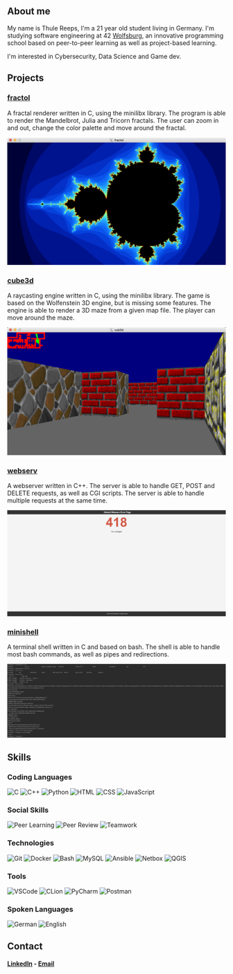 ## About me

My name is Thule Reeps, I'm a 21 year old student living in Germany.
I'm studying software engineering at 42 [Wolfsburg](https://42wolfsburg.de), 
an innovative programming school based on peer-to-peer learning as well as project-based learning.


I'm interested in Cybersecurity, Data Science and Game dev.

## Projects

### [fractol](https://github.com/thule-re/fractol-linux)
A fractal renderer written in C, using the minilibx library. 
The program is able to render the Mandelbrot, Julia and Tricorn fractals. 
The user can zoom in and out, change the color palette and move around the fractal.

![fractol](./.media/fractol.png)

### [cube3d](https://github.com/thule-re/cub3d)
A raycasting engine written in C, using the minilibx library.
The game is based on the Wolfenstein 3D engine, but is missing some features.
The engine is able to render a 3D maze from a given map file. 
The player can move around the maze.

![cube3d](./.media/cub3d.png)

### [webserv](https://github.com/thule-re/webserv)
A webserver written in C++. 
The server is able to handle GET, POST and DELETE requests, as well as CGI scripts.
The server is able to handle multiple requests at the same time.

![webserv](./.media/webserv.png)


### [minishell](https://github.com/thule-re/minishell)
A terminal shell written in C and based on bash.
The shell is able to handle most bash commands, as well as pipes and redirections.

![minishell](./.media/minishell.png)

## Skills
### Coding Languages

![C](https://img.shields.io/badge/-C-000000?style=flat&logo=c)
![C++](https://img.shields.io/badge/-C++-000000?style=flat&logo=c%2B%2B)
![Python](https://img.shields.io/badge/-Python-000000?style=flat&logo=python)
![HTML](https://img.shields.io/badge/-HTML-000000?style=flat&logo=html5)
![CSS](https://img.shields.io/badge/-CSS-000000?style=flat&logo=css3)
![JavaScript](https://img.shields.io/badge/-JavaScript-000000?style=flat&logo=javascript)

### Social Skills

![Peer Learning](https://img.shields.io/badge/-Peer%20Learning-000000)
![Peer Review](https://img.shields.io/badge/-Peer%20Review-000000)
![Teamwork](https://img.shields.io/badge/-Teamwork-000000)

### Technologies

![Git](https://img.shields.io/badge/-Git-000000?style=flat&logo=git)
![Docker](https://img.shields.io/badge/-Docker-000000?style=flat&logo=docker)
![Bash](https://img.shields.io/badge/-Bash-000000?style=flat&logo=gnu-bash)
![MySQL](https://img.shields.io/badge/-MySQL-000000?style=flat&logo=mysql)
![Ansible](https://img.shields.io/badge/-Ansible-000000?style=flat&logo=ansible)
![Netbox](https://img.shields.io/badge/-Netbox-000000?style=flat&logo=netbox)
![QGIS](https://img.shields.io/badge/-QGIS-000000?style=flat&logo=qgis)

### Tools

![VSCode](https://img.shields.io/badge/-VSCode-000000?style=flat&logo=visual-studio-code)
![CLion](https://img.shields.io/badge/-CLion-000000?style=flat&logo=clion)
![PyCharm](https://img.shields.io/badge/-PyCharm-000000?style=flat&logo=pycharm)
![Postman](https://img.shields.io/badge/-Postman-000000?style=flat&logo=postman)

### Spoken Languages

![German](https://img.shields.io/badge/-German-000000)
![English](https://img.shields.io/badge/-English-000000)

## Contact

#### [LinkedIn](https://www.linkedin.com/in/thule-reeps/) - [Email](mailto:reeps.thule@gmail.com)


